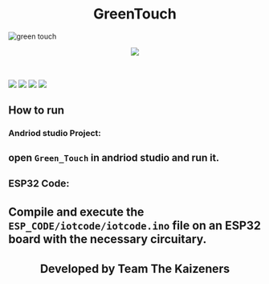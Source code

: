 # <h1 align="center">GreenTouch</h1>
![green touch](https://user-images.githubusercontent.com/102768769/161580873-7ac80648-3e98-419a-9aa1-9aba79764345.png)

<div align="center">
<img src="C:\Users\pc\Downloads\green touch.png">
</div>
<br>
<br>

[![](https://img.shields.io/badge/Made_with-kotlin-blue?style=for-the-badge&logo=kotlin)](https://flutter.dev/)
[![](https://img.shields.io/badge/Made_with-Google%20Maps%20Platform-blue?style=for-the-badge&logo=google-maps)](https://developers.google.com/maps/documentation)
[![](https://img.shields.io/badge/Made_with-firebase-blue?style=for-the-badge&logo=firebase)](https://firebase.google.com)
[![](https://img.shields.io/badge/Made_with-Arduino-blue?style=for-the-badge&logo=arduino)](https://www.arduino.cc)
</br>

</div>
<h2><strong>How to run</h2></strong>

<h3><strong>Andriod studio Project:<h3></strong>

open `Green_Touch` in andriod studio and run it.

<h3><strong>ESP32 Code:<h3></strong>

Compile and execute the `ESP_CODE/iotcode/iotcode.ino` file on an ESP32 board with the necessary circuitary.
<h3 align="center"><b>Developed by Team The Kaizeners</b></h3>  
